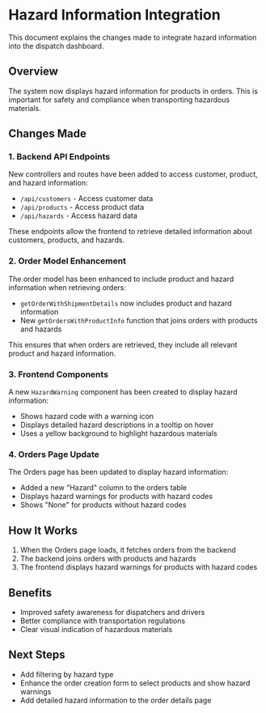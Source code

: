 # Hazard Information Integration

This document explains the changes made to integrate hazard information into the dispatch dashboard.

## Overview

The system now displays hazard information for products in orders. This is important for safety and compliance when transporting hazardous materials.

## Changes Made

### 1. Backend API Endpoints

New controllers and routes have been added to access customer, product, and hazard information:

- `/api/customers` - Access customer data
- `/api/products` - Access product data
- `/api/hazards` - Access hazard data

These endpoints allow the frontend to retrieve detailed information about customers, products, and hazards.

### 2. Order Model Enhancement

The order model has been enhanced to include product and hazard information when retrieving orders:

- `getOrderWithShipmentDetails` now includes product and hazard information
- New `getOrdersWithProductInfo` function that joins orders with products and hazards

This ensures that when orders are retrieved, they include all relevant product and hazard information.

### 3. Frontend Components

A new `HazardWarning` component has been created to display hazard information:

- Shows hazard code with a warning icon
- Displays detailed hazard descriptions in a tooltip on hover
- Uses a yellow background to highlight hazardous materials

### 4. Orders Page Update

The Orders page has been updated to display hazard information:

- Added a new "Hazard" column to the orders table
- Displays hazard warnings for products with hazard codes
- Shows "None" for products without hazard codes

## How It Works

1. When the Orders page loads, it fetches orders from the backend
2. The backend joins orders with products and hazards
3. The frontend displays hazard warnings for products with hazard codes

## Benefits

- Improved safety awareness for dispatchers and drivers
- Better compliance with transportation regulations
- Clear visual indication of hazardous materials

## Next Steps

- Add filtering by hazard type
- Enhance the order creation form to select products and show hazard warnings
- Add detailed hazard information to the order details page
